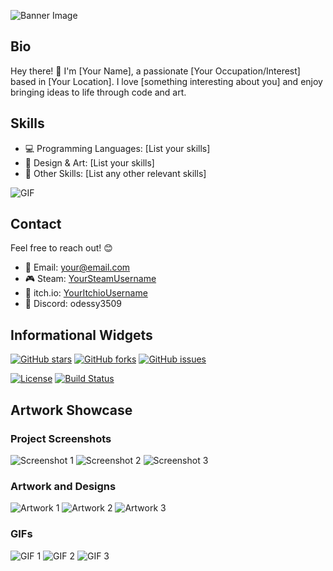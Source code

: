 ![Banner Image](file:///C:/Users/odess/Downloads/Random/Banner1.png)

## Bio

Hey there! 👋 I'm [Your Name], a passionate [Your Occupation/Interest] based in [Your Location]. I love [something interesting about you] and enjoy bringing ideas to life through code and art.

## Skills

- 💻 Programming Languages: [List your skills]
- 🎨 Design & Art: [List your skills]
- 🚀 Other Skills: [List any other relevant skills]

![GIF](url/to/your/awesome/gif.gif)

## Contact

Feel free to reach out! 😊

- 📧 Email: [your@email.com](mailto:odessy3509@email.com)
- 🎮 Steam: [YourSteamUsername]((https://steamcommunity.com/profiles/76561199342078579/))
- 🎨 itch.io: [YourItchioUsername]((https://odessy.itch.io/))
- 💬 Discord: odessy3509

## Informational Widgets

[![GitHub stars](https://img.shields.io/github/stars/yourusername/yourrepo.svg?style=social)](https://github.com/yourusername/yourrepo/stargazers)
[![GitHub forks](https://img.shields.io/github/forks/yourusername/yourrepo.svg?style=social)](https://github.com/yourusername/yourrepo/network/members)
[![GitHub issues](https://img.shields.io/github/issues/yourusername/yourrepo.svg)](https://github.com/yourusername/yourrepo/issues)

[![License](https://img.shields.io/badge/License-MIT-blue.svg)](LICENSE)
[![Build Status](https://travis-ci.org/yourusername/yourrepo.svg?branch=master)](https://travis-ci.org/yourusername/yourrepo)

## Artwork Showcase

### Project Screenshots

![Screenshot 1](url/to/screenshot1.png)
![Screenshot 2](url/to/screenshot2.png)
![Screenshot 3](url/to/screenshot3.png)

### Artwork and Designs

![Artwork 1](url/to/artwork1.png)
![Artwork 2](url/to/artwork2.png)
![Artwork 3](url/to/artwork3.png)

### GIFs

![GIF 1](url/to/gif1.gif)
![GIF 2](url/to/gif2.gif)
![GIF 3](url/to/gif3.gif)

